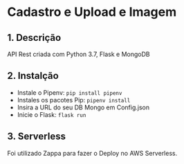 # Cadastro e Upload e Imagem

## 1. Descrição

API Rest criada com Python 3.7, Flask e MongoDB



## 2. Instalção
- Instale o Pipenv: ``` pip install pipenv ```
- Instales os pacotes Pip: ``` pipenv install ```
- Insira a URL do seu DB Mongo em Config.json
- Inicie o Flask: ``` flask run ```



## 3. Serverless
Foi utilizado Zappa para fazer o Deploy no AWS Serverless. 
